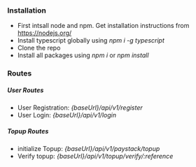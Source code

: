 ### Installation

- First intsall node and npm. Get installation instructions from https://nodejs.org/
- Install typescript globally using _npm i -g typescript_
- Clone the repo
- Install all packages using _npm i_ or _npm install_

### Routes

##### User Routes

- User Registration: _{baseUrl}/api/v1/register_
- User Login: _{baseUrl}/api/v1/login_

##### Topup Routes

- initialize Topup: _{baseUrl}/api/v1/paystack/topup_
- Verify topup: _{baseUrl}/api/v1/topup/verify/:reference_
